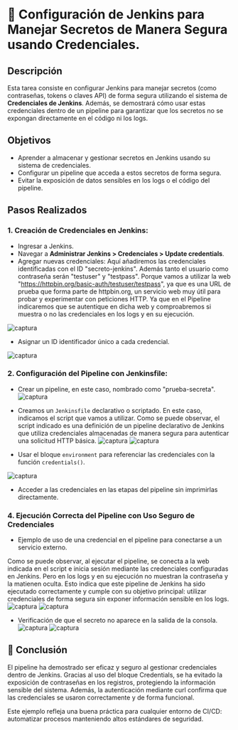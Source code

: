 # 🔐 Configuración de Jenkins para Manejar Secretos de Manera Segura usando Credenciales.

## Descripción

Esta tarea consiste en configurar Jenkins para manejar secretos (como contraseñas, tokens o claves API) de forma segura utilizando el sistema de **Credenciales de Jenkins**. Además, se demostrará cómo usar estas credenciales dentro de un pipeline para garantizar que los secretos no se expongan directamente en el código ni los logs.

## Objetivos

- Aprender a almacenar y gestionar secretos en Jenkins usando su sistema de credenciales.
- Configurar un pipeline que acceda a estos secretos de forma segura.
- Evitar la exposición de datos sensibles en los logs o el código del pipeline.

## Pasos Realizados

### 1. **Creación de Credenciales en Jenkins:**
   - Ingresar a Jenkins.
   - Navegar a **Administrar Jenkins > Credenciales > Update credentials**.
   - Agregar nuevas credenciales:
       Aquí añadiremos las credenciales identificadas con el ID "secreto-jenkins". Además tanto el usuario como contraseña serán "testuser" y "testpass". Porque vamos a utilizar la web "https://httpbin.org/basic-auth/testuser/testpass", ya que es una URL de prueba que forma parte de httpbin.org, un servicio web muy útil para probar y experimentar con peticiones HTTP. Ya que en el Pipeline indicaremos que se autentique en dicha web y comproabremos si muestra o no las credenciales en los logs y en su ejecución. 

![captura](images/Captura1.PNG)

   - Asignar un ID identificador único a cada credencial.

![captura](images/Captura2.PNG)

### 2. **Configuración del Pipeline con Jenkinsfile:**

   - Crear un pipeline, en este caso, nombrado como "prueba-secreta".
     ![captura](images/Captura3.PNG)
     
   - Creamos un `Jenkinsfile` declarativo o scriptado.
En este caso, indicamos el script que vamos a utilizar. Como se puede observar, el script indicado es una definición de un pipeline declarativo de Jenkins que utiliza credenciales almacenadas de manera segura para autenticar una solicitud HTTP básica. 
![captura](images/Captura4.PNG)
![captura](images/Captura5.PNG)

   - Usar el bloque `environment` para referenciar las credenciales con la función `credentials()`.

  ![captura](images/Captura6.PNG)
  
   - Acceder a las credenciales en las etapas del pipeline sin imprimirlas directamente.

### 4. **Ejecución Correcta del Pipeline con Uso Seguro de Credenciales**
   - Ejemplo de uso de una credencial en el pipeline para conectarse a un servicio externo.

Como se puede observar, al ejecutar el pipeline, se conecta a la web indicada en el script e inicia sesión mediante las credenciales configuradas en Jenkins. Pero en los logs y en su ejecución no muestran la contraseña y la matienen oculta. Esto indica que este pipeline de Jenkins ha sido ejecutado correctamente y cumple con su objetivo principal: utilizar credenciales de forma segura sin exponer información sensible en los logs.
 ![captura](images/Captura12.PNG)
 ![captura](images/Captura13.PNG)
   - Verificación de que el secreto no aparece en la salida de la consola.
 ![captura](images/Captura10.PNG)
 ![captura](images/Captura11.PNG)

## 🧩 Conclusión
El pipeline ha demostrado ser eficaz y seguro al gestionar credenciales dentro de Jenkins. Gracias al uso del bloque Credentials, se ha evitado la exposición de contraseñas en los registros, protegiendo la información sensible del sistema. Además, la autenticación mediante curl confirma que las credenciales se usaron correctamente y de forma funcional.

Este ejemplo refleja una buena práctica para cualquier entorno de CI/CD: automatizar procesos manteniendo altos estándares de seguridad.
